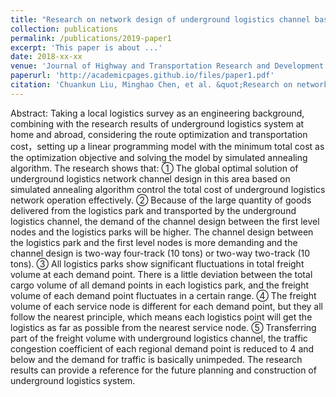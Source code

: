 ```yaml
---
title: "Research on network design of underground logistics channel based on simulated annealing algorithm"
collection: publications
permalink: /publications/2019-paper1
excerpt: 'This paper is about ...'
date: 2018-xx-xx
venue: 'Journal of Highway and Transportation Research and Development'
paperurl: 'http://academicpages.github.io/files/paper1.pdf'
citation: 'Chuankun Liu, Minghao Chen, et al. &quot;Research on network design of underground logistics channel based on simulated annealing algorithm.&quot; <i>Journal of Highway and Transportation Research and Development</i>. 1(1).'
---
```

Abstract: Taking a local logistics survey as an engineering background, combining with the research results of underground logistics system at home and abroad, considering the route optimization and transportation cost，setting up a linear programming model with the minimum total cost as the optimization objective and solving the model by simulated annealing algorithm. The research shows that: ① The global optimal solution of underground logistics network channel design in this area based on simulated annealing algorithm control the total cost of underground logistics network operation effectively. ② Because of the large quantity of goods delivered from the logistics park and transported by the underground logistics channel, the demand of the channel design between the first level nodes and the logistics parks will be higher. The channel design between the logistics park and the first level nodes is more demanding and the channel design is two-way four-track (10 tons) or two-way two-track (10 tons). ③ All logistics parks show significant fluctuations in total freight volume at each demand point. There is a little deviation between the total cargo volume of all demand points in each logistics park, and the freight volume of each demand point fluctuates in a certain range. ④ The freight volume of each service node is different for each demand point, but they all follow the nearest principle, which means each logistics point will get the logistics as far as possible from the nearest service node. ⑤ Transferring part of the freight volume with underground logistics channel, the traffic congestion coefficient of each regional demand point is reduced to 4 and below and the demand for traffic is basically unimpeded. The research results can provide a reference for the future planning and construction of underground logistics system.
